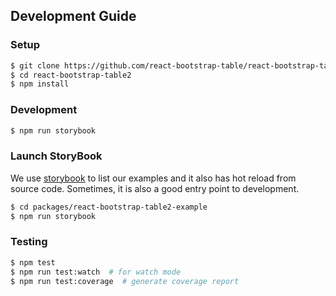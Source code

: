 ## Development Guide

### Setup
```bash
$ git clone https://github.com/react-bootstrap-table/react-bootstrap-table2.git
$ cd react-bootstrap-table2
$ npm install
```
### Development
```bash
$ npm run storybook
```

### Launch StoryBook
We use [storybook](https://storybook.js.org/) to list our examples and it also has hot reload from source code. Sometimes, it is also a good entry point to development.

```bash
$ cd packages/react-bootstrap-table2-example
$ npm run storybook
```

### Testing
```bash
$ npm test
$ npm run test:watch  # for watch mode
$ npm run test:coverage  # generate coverage report
```
